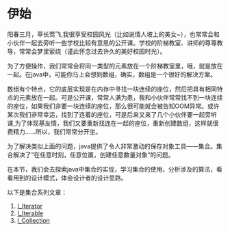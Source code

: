 # 伊始
阳春三月，草长莺飞,我很享受校园风光（比如说情人坡上的美女~），也常常会和小伙伴一起去旁听一些学校比较有意思的公开课。学校的阶梯教室、讲师的尊尊教导，常常会梦里萦绕（谨此怀念过去许久的美好校园时光）。

为了方便操作，我们常常会将同一类型的元素放在一个阶梯教室里，哦，就是放在一起。在java中，可能你马上会想到数组，确实，数组是一个很好的解决方案。

数组有个特点，它的底层实现是在内存中寻找一块连续的座位，然后把具有相同特点的元素放在一起。可是公开课，常常人满为患，我和小伙伴常常找不到一块连续的座位，如果我们非要一块连续的座位，那么很可能就会被告知OOM异常。或许某次我们非常幸运，找到了连着的座位，可是后来又来了几个小伙伴要一起旁听课,为了体现基友情，我们又要重新找连在一起的座位，重新创建数组，这样就很费精力......所以，我们常常分开坐。

为了解决类似上面的问题，java提供了令人非常激动的保存对象工具——集合。集合解决了“在任意时刻，任意位置，创建任意数量对象”的问题。

在本节，我们会去探索java中集合的实现，学习集合的使用，分析涉及的算法，看看用到的设计模式，体会设计者的设计思路。

以下是集合系列文章：

1. [I_Iterator](/java/util/I_iterator.md)
2. [I_Iterable](/java/lang/I_Iterable.md)
3. [I_Collection](/java/util/I_Collection.md)

